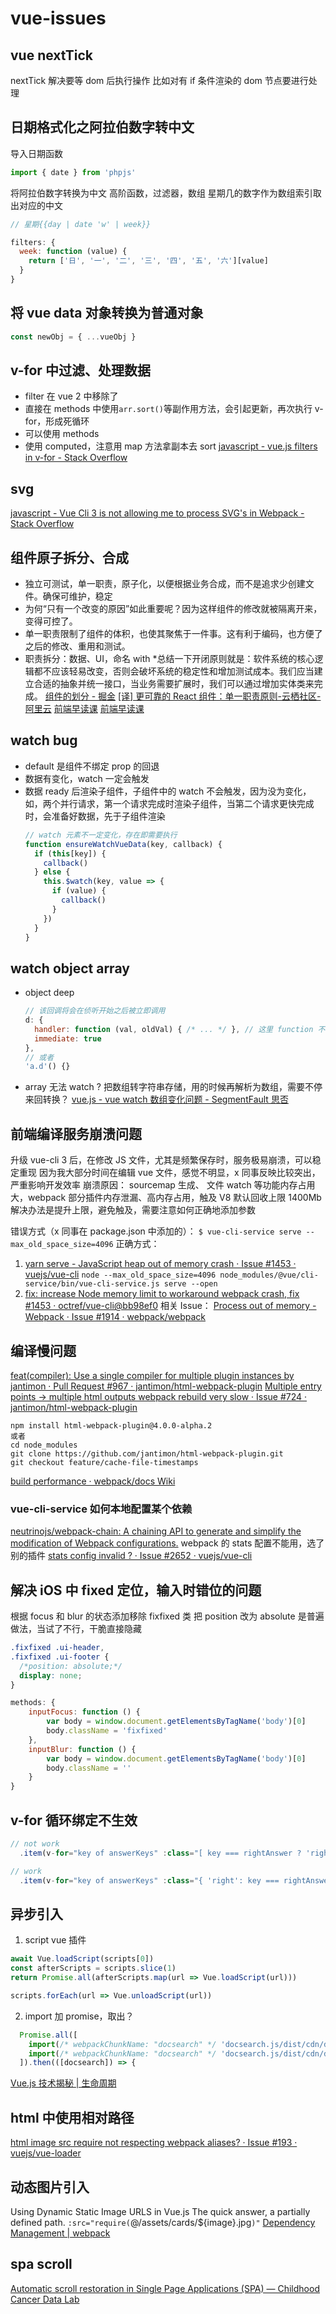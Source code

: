 # vue-issues

## vue nextTick

nextTick 解决要等 dom 后执行操作
比如对有 if 条件渲染的 dom 节点要进行处理

## 日期格式化之阿拉伯数字转中文

导入日期函数

```js
import { date } from 'phpjs'
```

将阿拉伯数字转换为中文
高阶函数，过滤器，数组
星期几的数字作为数组索引取出对应的中文

```js
// 星期{{day | date 'w' | week}}

filters: {
  week: function (value) {
    return ['日', '一', '二', '三', '四', '五', '六'][value]
  }
}
```

## 将 vue data 对象转换为普通对象

```js
const newObj = { ...vueObj }
```

## v-for 中过滤、处理数据

- filter 在 vue 2 中移除了
- 直接在 methods 中使用`arr.sort()`等副作用方法，会引起更新，再次执行 v-for，形成死循环
- 可以使用 methods
- 使用 computed，注意用 map 方法拿副本去 sort
  [javascript - vue.js filters in v-for - Stack Overflow](https://stackoverflow.com/questions/43574671/vue-js-filters-in-v-for)

## svg

[javascript - Vue Cli 3 is not allowing me to process SVG's in Webpack - Stack Overflow](https://stackoverflow.com/questions/49459262/vue-cli-3-is-not-allowing-me-to-process-svgs-in-webpack)

## 组件原子拆分、合成

- 独立可测试，单一职责，原子化，以便根据业务合成，而不是追求少创建文件。确保可维护，稳定
- 为何“只有一个改变的原因”如此重要呢？因为这样组件的修改就被隔离开来，变得可控了。
- 单一职责限制了组件的体积，也使其聚焦于一件事。这有利于编码，也方便了之后的修改、重用和测试。
- 职责拆分：数据、UI，命名 with \*总结一下开闭原则就是：软件系统的核心逻辑都不应该轻易改变，否则会破坏系统的稳定性和增加测试成本。我们应当建立合适的抽象并统一接口，当业务需要扩展时，我们可以通过增加实体类来完成。
  [组件的划分 - 掘金](https://juejin.im/post/5a66fd9d6fb9a01c9332d337)
  [[译] 更可靠的 React 组件：单一职责原则-云栖社区-阿里云](https://yq.aliyun.com/articles/617955)
  [前端早读课](https://mp.weixin.qq.com/s?__biz=MjM5MTA1MjAxMQ==&mid=2651230706&idx=1&sn=e96555bdf9b8251852928f4a3c5193e0)
  [前端早读课](https://mp.weixin.qq.com/s?__biz=MjM5MTA1MjAxMQ==&mid=2651230683&idx=3&sn=72a870d0c1bede39b5560244495a14c4)

## watch bug

- default 是组件不绑定 prop 的回退
- 数据有变化，watch 一定会触发
- 数据 ready 后渲染子组件，子组件中的 watch 不会触发，因为没为变化，如，两个并行请求，第一个请求完成时渲染子组件，当第二个请求更快完成时，会准备好数据，先于子组件渲染
  ```js
  // watch 元素不一定变化，存在即需要执行
  function ensureWatchVueData(key, callback) {
    if (this[key]) {
      callback()
    } else {
      this.$watch(key, value => {
        if (value) {
          callback()
        }
      })
    }
  }
  ```

## watch object array

- object deep
  ```js
  // 该回调将会在侦听开始之后被立即调用
  d: {
    handler: function (val, oldVal) { /* ... */ }, // 这里 function 不要用箭头函数
    immediate: true
  },
  // 或者
  'a.d'() {}
  ```
- array 无法 watch ?
  把数组转字符串存储，用的时候再解析为数组，需要不停来回转换？
  [vue.js - vue watch 数组变化问题 - SegmentFault 思否](https://segmentfault.com/q/1010000010805746)

## 前端编译服务崩溃问题

升级 vue-cli 3 后，在修改 JS 文件，尤其是频繁保存时，服务极易崩溃，可以稳定重现
因为我大部分时间在编辑 vue 文件，感觉不明显，x 同事反映比较突出，严重影响开发效率
崩溃原因： sourcemap 生成、 文件 watch 等功能内存占用大，webpack 部分插件内存泄漏、高内存占用，触及 V8 默认回收上限 1400Mb
解决办法是提升上限，避免触及，需要注意如何正确地添加参数

错误方式（x 同事在 package.json 中添加的）：
`$ vue-cli-service serve --max_old_space_size=4096`
正确方式：

1. [yarn serve - JavaScript heap out of memory crash · Issue #1453 · vuejs/vue-cli](https://github.com/vuejs/vue-cli/issues/1453#issuecomment-430969846)
   `node --max_old_space_size=4096 node_modules/@vue/cli-service/bin/vue-cli-service.js serve --open`
2. [fix: increase Node memory limit to workaround webpack crash, fix #1453 · octref/vue-cli@bb98ef0](https://github.com/octref/vue-cli/commit/bb98ef08874bf07b9a510b23f8d6f94c0afaf01c)
   相关 Issue：
   [Process out of memory - Webpack · Issue #1914 · webpack/webpack](https://github.com/webpack/webpack/issues/1914#issuecomment-392660230)

## 编译慢问题

[feat(compiler): Use a single compiler for multiple plugin instances by jantimon · Pull Request #967 · jantimon/html-webpack-plugin](https://github.com/jantimon/html-webpack-plugin/pull/967)
[Multiple entry points -> multiple html outputs webpack rebuild very slow · Issue #724 · jantimon/html-webpack-plugin](https://github.com/jantimon/html-webpack-plugin/issues/724#issuecomment-419885840)

```
npm install html-webpack-plugin@4.0.0-alpha.2
或者
cd node_modules
git clone https://github.com/jantimon/html-webpack-plugin.git
git checkout feature/cache-file-timestamps
```

[build performance · webpack/docs Wiki](https://github.com/webpack/docs/wiki/build-performance)

### vue-cli-service 如何本地配置某个依赖

[neutrinojs/webpack-chain: A chaining API to generate and simplify the modification of Webpack configurations.](https://github.com/neutrinojs/webpack-chain)
webpack 的 stats 配置不能用，选了别的插件
[stats config invalid ? · Issue #2652 · vuejs/vue-cli](https://github.com/vuejs/vue-cli/issues/2652#issuecomment-425632179)

## 解决 iOS 中 fixed 定位，输入时错位的问题

根据 focus 和 blur 的状态添加移除 fixfixed 类
把 position 改为 absolute 是普遍做法，当试了不行，干脆直接隐藏

```css
.fixfixed .ui-header,
.fixfixed .ui-footer {
  /*position: absolute;*/
  display: none;
}
```

```js
methods: {
	inputFocus: function () {
		var body = window.document.getElementsByTagName('body')[0]
		body.className = 'fixfixed'
	},
	inputBlur: function () {
		var body = window.document.getElementsByTagName('body')[0]
		body.className = ''
	}
}
```

## v-for 循环绑定不生效

```js
// not work
  .item(v-for="key of answerKeys" :class="[ key === rightAnswer ? 'right' : 'wrong' ]")

// work
  .item(v-for="key of answerKeys" :class="{ 'right': key === rightAnswer, 'wrong': key !== rightAnswer }")
```

## 异步引入

1. script vue 插件

```js
await Vue.loadScript(scripts[0])
const afterScripts = scripts.slice(1)
return Promise.all(afterScripts.map(url => Vue.loadScript(url)))

scripts.forEach(url => Vue.unloadScript(url))
```

2. import 加 promise，取出？

```js
  Promise.all([
    import(/* webpackChunkName: "docsearch" */ 'docsearch.js/dist/cdn/docsearch.min.js'),
    import(/* webpackChunkName: "docsearch" */ 'docsearch.js/dist/cdn/docsearch.min.css')
  ]).then(([docsearch]) => {
```

[Vue.js 技术揭秘 | 生命周期](https://ustbhuangyi.github.io/vue-analysis/components/lifecycle.html#beforedestroy-destroyed)

## html 中使用相对路径

[html image src require not respecting webpack aliases? · Issue #193 · vuejs/vue-loader](https://github.com/vuejs/vue-loader/issues/193#issuecomment-206510064)

## 动态图片引入

Using Dynamic Static Image URLS in Vue.js
The quick answer, a partially defined path.
`:src="require(`@/assets/cards/\${image}.jpg`)"`
[Dependency Management | webpack](https://webpack.js.org/guides/dependency-management/#require-context)

## spa scroll
[Automatic scroll restoration in Single Page Applications (SPA) — Childhood Cancer Data Lab](https://www.ccdatalab.org/blog/automatic-scroll-restoration-single-page-applications)
